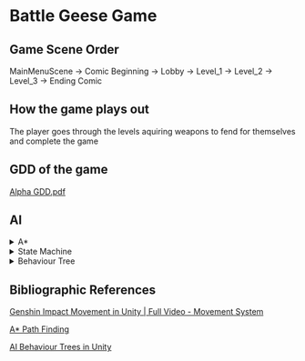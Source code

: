 # Battle Geese Game
## Game Scene Order
MainMenuScene -> Comic Beginning -> Lobby -> Level_1 -> Level_2 -> Level_3 -> Ending Comic

## How the game plays out
The player goes through the levels aquiring weapons to fend for themselves and complete the game
## GDD of the game
[Alpha GDD.pdf](https://github.com/user-attachments/files/18069203/Alpha.GDD.pdf)

## AI
<details>
  <summary>A*</summary>
  
# A\* Path Finding
```
🚩⬛⬛⬛⬜⬜🟥
⬜⬜🟥🟥⬛⬜🟥
⬜⬜⬜🟥⬜⬛🏁
🟥🟥⬜⬜⬜🟥🟥
```
Project done by [Francisco Oliveira](https://github.com/FranciscoOliveira7).

In this project I created a pathfinding system for the Battle Geese game.
Since the game has no height changes applied to it and it's using a free movement system, I made a 2 dimensional, matrix shaped grid for a pathfinding system.

# :open_file_folder: Scripts
```
📂pathfinding/
└📄Unit.cs
└📄PathFinding.cs
└📄PathGrid.cs
└📄Heap.cs
└📄PathNode.cs
└📄Line.cs
└📄Path.cs
└📄PathRequestManager.cs
```

# :wrench: In-Game Structure
Enemy object:
- `Unit.cs`
A* grid object:
- `PathGrid.cs`
- `PathFinding.cs`
- `PathRequestManager.cs`

# :gear: Functionality
## Path Node
The pathfinding grid is a matrix of nodes that contains:
- If it's walkable
- World position
- G, H and F costs
- Their parent
- x and y coords from the grid
## Path Grid
Assignable values:
- `unwalkableMask`
- `gridWorldSize`: x & y size *(in units)* of the grid
- `nodeRadius`
- `unwalkablePadding`: used to make sure enemies don't get stuck by walking in the corners of the obstacles

Sets the grid x and y count to by dividing the world size by the node diameter.
```cs
void Start() {...}
```
First it creates a matrix of `PathNode` with the x and y count defined on `Start()`.
Does a `unwalkableMask` sphere collision check with `nodeRadius` + `unwalkablePadding` radius on each world position and creates a `PathNode` with the unwalkable flag if it collides.
The grid is generated a __single time__ after the rooms are generated and does not update.
```cs
void CreateGrid() {...}
```
## Unit
- `minPathUpdateTime`
Assignable values:
- `target`
- `speed`
- `turnDst`
- `turnSpeed`

Coroutine
> 1. Waits `minPathUpdateTime` seconds
> 2. Sends a path request to `PathRequestManager`
> 3. `PathRequestManager` further calls `PathFinding` in a seperate cpu thread to improve performance
> 4. `PathFinding` returns a callback with `pathFound` success flag and a `Path`
> 3. Follows the new received path

</details>












<details>
  <summary>State Machine</summary>
  
# State Machine Overview

Project made by [Gonçalo Moreira Nº 25965](https://github.com/Omachine).

  For this project the use of the State machine was made to make debugging easier, improve readability and for it's reusable logic.
  Can be used in traps where they worked in a sequence of states or change depending on the enviroment.

# :open_file_folder: Scripts
```
📂StateMahine/
└📄BeartrapBaseState.cs
└📄IState.cs
└📄StateMachine.cs
📂Beartrap/
└📄BeartrapStateMachine.cs
└📄Beartrap.cs
```

## Working of the State Machine

The state machine consists of the following components:
- `StateMachine`: The core component that manages the current state and handles state transitions.
- `IState`: An interface that defines the methods each state must implement.
- `BaseState`: An abstract class that implements the `IState` interface and provides a base for specific states.

### StateMachine.cs

This script manages the state transitions and the current state of the object. It contains methods to:
- **initialize the state machine**
- **handle input**
- **update the state**
- **change the state**

### IState.cs

This interface defines the methods that each state must implement:
- **Enter**: Called when the state is entered.
- **Exit**: Called when the state is exited.
- **Update**: Called every frame to update the state.
- **PhysicsUpdate**: Called every physics update.
- **HandleInput**: Handles input for the state.

### BaseState.cs

This abstract class provides a base implementation for the `IState` interface. It contains a reference to the state machine and provides a constructor to initialize it.

## Example: Beartrap

The beartrap is an example of an object that uses the state machine to manage its states. The beartrap can be in one of two states: active or inactive. The state machine handles the transitions between these states and the behavior of the beartrap in each state.

### Beartrap.cs

This script represents the beartrap object in the game. It contains the following key elements:
- `BeartrapStateMachine`: Manages the states of the beartrap.
- `OnCollision`: Event triggered when another collider stays within the beartrap's collider.
- `BoxCollider`: The collider component of the beartrap.
- `CooldowndTime`: The cooldown time before the beartrap can be reactivated.
- `Damage`: The damage dealt by the beartrap.
- `sprites`: Array of sprites representing the beartrap in different states.
- `spriteRenderer`: The sprite renderer component of the beartrap.

```cs
void Start(){...}
```
Initiates the first state for this object wich in this case is going to be the ActiveState
```cs
void Update()
{
    BeartrapStateMachine.Update();
}
```
This will run the state machine update

### BeartrapStateMachine.cs

This script manages the state transitions of the beartrap. It contains:
- **Beartrap**: Reference to the beartrap object.
- **ActiveState**: The active state of the beartrap.
- **InactiveState**: The inactive state of the beartrap.

```cs
 public BeartrapStateMachine(Beartrap beartrap){...}
```
The constructor will reference the main script and instantiate each state of the object

### BeartrapBaseState.cs

This abstract class defines the base state for the beartrap. It implements the `IState` interface and provides a constructor for the state machine.


### BeartrapActiveState.cs

This script defines the behavior of the beartrap when it is active. Key methods include:
- **Enter**: Sets up the state, including subscribing to the `OnCollision` event and setting the sprite.
- **OnCollisionEnter**: Handles collisions, dealing damage to `IDamageable` objects and transitioning to the inactive state.
```cs
stateMachine.ChangeState(stateMachine.InactiveState);
```
- **Exit**: Unsubscribes from the `OnCollision` event.

### BeartrapInactiveState.cs

This script defines the behavior of the beartrap when it is inactive. Key methods include:
- **Enter**: Sets up the state, including resetting the elapsed time and setting the sprite.
- **Update**: Checks if the cooldown time has elapsed and transitions to the active state if it has.
```cs
stateMachine.ChangeState(stateMachine.ActiveState);
```
</details>

<details>
  <summary>Behaviour Tree</summary>

  # Behaviour Tree

Project made by [José Ferreira](https://github.com/Berna-97).

The Behaviour Tree was made out of the necessity of having dynamic and interesting enemies. Enemies are similar, so they re-use the same behaviours, making this a more pratical method than a state machine.
It is made out of Nodes, which are selected in the Tree through Sequences and Selectors, and each enemy has its own Tree.

# :open_file_folder: Scripts
```
📂BehaviourTree/
└📄Node.cs
└📄Selector.cs
└📄Sequence.cs
└📄Tree.cs
///////////
└📄AppleBT.cs
└📄BrocolliBT.cs
└📄CarotBT.cs
└📄TaskCheckCollision.cs
└📄TaskAttack.cs
└📄TastGoToTarget.cs
└ ...
```

## The way it works

Each enemy has a Tree associated with it, with Sequences and Selectors, that coordinate Tasks.

### Tree

The Tree is the basis, it contains basic information that is to be shared by different tasks, like the enemy's position or health.
It starts with a root node, and then branches to composite/leaf nodes. The leaf nodes do the actions, like attacking and walking. The composite nodes are all that's between the leaves and the root, tasked with choosing the correct leaf to process.

  Tree.cs:
```
        protected Node _root;

        protected void Start()
        {
            _root = SetupTree();
        }

        private void Update()
        {
            if (_root != null)
            {
                _root.Evaluate();
            }
        }

        protected abstract Node SetupTree();
```

  AppleBT.cs (example of a behavior tree in practice)
```
    protected override Node SetupTree()
    {
        unit = GetComponent<Unit>();
        unit.target = GameObject.FindGameObjectWithTag("Player").transform;
        _animator = transform.Find("Sprite").GetComponent<Animator>();
        EnemyHealthComponent healthComponent = GetComponent<EnemyHealthComponent>();
        Flip = new EnemySpriteFlip(transform);

        Node root = new Selector(new List<Node>
        {
                new Sequence(new List<Node>
                {
                    new WaitTask(attackCooldown),
                    new Sequence(new List<Node>{
                        new TaskCheckDistance(unit, attackRange, CheckType.inside),
                        new CheckTargetInSight(unit),
                        new TaskCheckDistance(unit, 1.5f, CheckType.outside),
                        new DashAttackTask(unit, 0.5f, 1f, dashSpeed, _animator),
                    }),
                })
          //  ),
        });
        
        return root;
    }
```

### Sequence

Sequences perform tasks in order, with each one returning either "Success", "Failure", or "Running".
  - If "Failure" is returned, the entire sequence fails and skips the rest of the tasks.
  - If "Success" is returned, the for cicle continues, and the next task is processed.
  - If "Running" is returned, the task is processed again.
  - If every task succeds, the sequence returns "Success"

    Sequence.cs:
```
            for (int i = index; i < children.Count; i++)
            {
                switch (children[i].Evaluate())
                {
                    case NodeState.FAILURE:
                        index = 0;
                        state = NodeState.FAILURE;
                        return state;
                    case NodeState.SUCCESS:
                        continue;
                    case NodeState.RUNNING:
                        index = i;
                        return NodeState.RUNNING;
                        // anyChildIsRunning = true;
                    default:
                        state = NodeState.SUCCESS;
                        return state;
                }
            }
            index = 0;
            state = NodeState.SUCCESS;
            return state;
```
### Selector

Selectors are similar to Sequences, but with a few differences:
  - "Failure" does not stop the selector, it just goes to the next task.
  - "Success" stops the selector.
  - If all tasks fail, the selector returns "Failure".

  Selector.cs:
 ```
            for (int i = index; i < children.Count; i++)
            {
                switch (children[i].Evaluate())
                {
                    case NodeState.FAILURE:
                        continue;
                    case NodeState.SUCCESS:
                        index = 0;
                        state = NodeState.SUCCESS;
                        return state;
                    case NodeState.RUNNING:
                        state = NodeState.RUNNING;
                        return state;
                    default:
                        continue;
                }
            }
            index = 0;
            state = NodeState.FAILURE;
            return state;
```

### Node

Nodes are the building blocks of the tree. Tasks, selectors, sequences, and even the root are all nodes.
Nodes are attached in a child-parent fashion, for easy access.

  Node.cs:
```
    protected NodeState state;

    public Node parent;
    protected List<Node> children = new List<Node>();

    private Dictionary<string, object> _dataContext = new Dictionary<string, object>();

    public Node()
    {
        parent = null;
    }
    public Node(List<Node> children)
    {
        foreach (Node child in children)
            _Attach(child);
    }

    private void _Attach(Node node)
    {
        node.parent = this;
        children.Add(node);
    }

    public virtual NodeState Evaluate() => NodeState.FAILURE;
```

### Task

Tasks are the leaf nodes in this behaviour tree. They contain the logic to each action in the enemy, including walking, checking range, attacking adn dashing.


StartFollowingTargetTask.cs (example of a simple task):

```
public class StartFollowingTargetTask : Node
{
    private Transform _target;
    private Unit _unit;
    private Animator _animator;

    public StartFollowingTargetTask(Transform target, Unit unit, Animator animator)
    {
        _target = target;
        _unit = unit;
        _animator = animator;
    }

    public override NodeState Evaluate()
    {
        _animator.SetBool("isWalking", true);
        _unit.target = _target;
        _unit.isStopped = false;
        
        state = NodeState.SUCCESS;
        return state;
    }
}
```

</details>

## Bibliographic References

[Genshin Impact Movement in Unity | Full Video - Movement System](https://youtu.be/kluTqsSUyN0)

[A* Path Finding](https://www.youtube.com/watch?v=-L-WgKMFuhE&list=PLFt_AvWsXl0cq5Umv3pMC9SPnKjfp9eGW&index=1)

[AI Behaviour Trees in Unity](https://www.youtube.com/watch?v=aR6wt5BlE-E)
